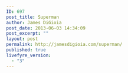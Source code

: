 ```yaml
---
ID: 697
post_title: Superman
author: James DiGioia
post_date: 2013-06-03 14:34:09
post_excerpt: ""
layout: post
permalink: http://jamesdigioia.com/superman/
published: true
livefyre_version:
  - "3"
---
```

